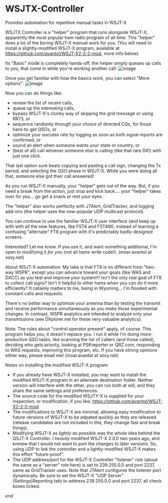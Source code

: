 # WSJTX-Controller
 Provides automation for repetitive manual tasks in WSJT-X

WSJTX Controller is a "helper" program that runs alongside WSJT-X, apparently the most popular ham radio program of all time. This "helper" does a lot of the boring WSJT-X manual work for you. (You will need to install a slightly-modified WSJT-X program, available at https://github.com/avantol/WSJT-X2-2-2-mod, more info below)

Its "Basic" mode is completely hands-off, the helper simply queues up calls to you, 
that come in while you're working another call:
![image](https://user-images.githubusercontent.com/5302633/101517114-96c1be80-393d-11eb-925b-0fd52c70753e.png)

Once you get familiar with how the basics work, 
you can select "More options":
![image](https://user-images.githubusercontent.com/5302633/101517329-df797780-393d-11eb-8b0e-e43ea2b0f3a2.png)

Now you can do things like:
- review the list of recent calls,
- queue up the interesting calls,
- bypass WSJT-X's clunky way of skipping the grid message or using RR73, or
- sequence randomly through your choice of directed CQs, for those hard-to-get QSOs, or
- optimize your success rate by logging as soon as both signal reports are confirmed, or
- sound an alert when someone wants your state or country, or 
- (best of all) call whoever someone else is calling (like that rare DX!) with just one click.

That last option sure beats copying and pasting a call sign, changing the Tx period, and selecting the QSO phase in WSJT-X. While you were doing all that, someone else got their call answered!

As you run WSJT-X manually, your "helper" gets out of the way. But, if you need a break from the action, just stop and kick back.... your "helper" takes over for you... go get a snack or rest your eyes. 

The "helper" also works perfectly with JTAlert, GridTracker, and logging add-ons (the helper uses the now-popular UDP multicast protocol).

You can continue to use the familiar WSJT-X user interface (and keep up with with all the new features, like FST4 and FST4W), instead of learning a confusing "alternate" FT8 program with it's predictably badly-designed screens.

Interested? Let me know. If you use it, and want something additional, I'm open to modifying it *for you* (not all hams write code!). (moar.avantol at xoxy.net)

About WSJT-X automation: My take is that FT8 is  no different from "two-way WSPR", except you can advance toward your goals (like WAS and DXCC) as you test and improve your system!!! Isn't the only real goal of FT8 to collect call signs? Isn't it helpful to other hams when you can do it more efficiently? It cetainly matters to me, being in Wyoming... I'm flooded with constant calls and requests.

There's no better way to optimize your antenna than by testing the transmit and receive performance simultaneously as you make those experimental changes. In contrast, WSPR analytics are intended to analyze only your transmissions (see DXplorer.net for these very valuable analytics). 

Note: The rules about "control operator present" apply, of course. This program helps you, it doesn't replace you. I run it while I'm doing more-productive QSO tasks, like scanning the list of callers (and those called), deciding who gets priority, looking at PSKreporter or QRZ.com, responding to WAS requests, improving this program, etc. If you have strong opinions either way, please email me! (moar.avantol at xoxy.net)

Notes on installing the modified WSJT-X program:
- If you already have WSJT-X installed, you may want to install the modified WSJT-X program in an alternate destination folder. Neither version will interfere with the other, you can run both at will, and they share the same settings and preferences.
- The source code for the modified WSJTY-X is supplied for your inspection, or modification, if you like: https://github.com/avantol/WSJT-X2-2-2-mod
- The modifications to WSJT-X are minimal, allowing easy modification to future versions of WSJT-X to be adpated quickly as they are released (release candidates are not included in this, they change fast and break things).
- Modifying WSJT-X as *lightly as possible* was the whole idea behind the QSJT-X Controller. I *heavily* modified WSJT-X 2.0.0 two years ago, and knmew that I would not want to port the changes to later versions. So, using UDP to link the controller and a lightly-modified WSJT-X makes this effort "future-proof".
- The UDP address/port for the WSJT-X Controller "listener" role (about the same as a "server" role here) is set to 239.255.0.0 and port 2237, same as GridTracker uses. Note that JTAlert configures the listener port dynamically. Be sure to set the WSJT-X "UDP Server" (Settings|Reporting tab) to address 239.255.0.0 and port 2237, all check boxes ticked.

*end*

